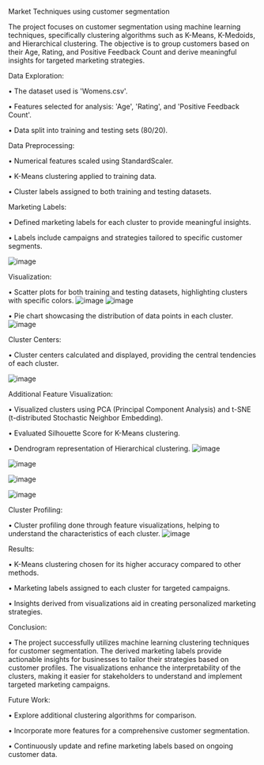 Market Techniques using customer segmentation

The project focuses on customer segmentation using machine learning techniques, specifically clustering algorithms such as K-Means, K-Medoids, and Hierarchical clustering. The objective is to group customers based on their Age, Rating, and Positive Feedback Count and derive meaningful insights for targeted marketing strategies.

Data Exploration:

•	The dataset used is 'Womens.csv'.

•	Features selected for analysis: 'Age', 'Rating', and 'Positive Feedback Count'.

•	Data split into training and testing sets (80/20).


Data Preprocessing:

•	Numerical features scaled using StandardScaler.

•	K-Means clustering applied to training data.

•	Cluster labels assigned to both training and testing datasets.


Marketing Labels:

•	Defined marketing labels for each cluster to provide meaningful insights.

•	Labels include campaigns and strategies tailored to specific customer segments.

![image](https://github.com/evapatel1654/Marketing_Techniques_Using_Customer_Segmentation/assets/133888581/3fc277ca-5b5b-4fc2-9344-6b236df87e41)
 

Visualization:

•	Scatter plots for both training and testing datasets, highlighting clusters with specific colors.
 ![image](https://github.com/evapatel1654/Marketing_Techniques_Using_Customer_Segmentation/assets/133888581/c34cfe6e-4a24-480c-9bc0-9f6366ce7050)
![image](https://github.com/evapatel1654/Marketing_Techniques_Using_Customer_Segmentation/assets/133888581/310f3187-35df-493f-af22-e795b846e0c4)

 
•	Pie chart showcasing the distribution of data points in each cluster.
![image](https://github.com/evapatel1654/Marketing_Techniques_Using_Customer_Segmentation/assets/133888581/f230c4ab-c33f-47a7-9c73-e35a8051c12b)

 
Cluster Centers:

•	Cluster centers calculated and displayed, providing the central tendencies of each cluster.

![image](https://github.com/evapatel1654/Marketing_Techniques_Using_Customer_Segmentation/assets/133888581/7dc1aed8-19f0-4c98-a9ee-078e86f1ea2d)

 
Additional Feature Visualization:

•	Visualized clusters using PCA (Principal Component Analysis) and t-SNE (t-distributed Stochastic Neighbor Embedding).

•	Evaluated Silhouette Score for K-Means clustering.

•	Dendrogram representation of Hierarchical clustering.
![image](https://github.com/evapatel1654/Marketing_Techniques_Using_Customer_Segmentation/assets/133888581/201613a7-9157-41f1-9c69-29fcc8636044)


![image](https://github.com/evapatel1654/Marketing_Techniques_Using_Customer_Segmentation/assets/133888581/9ca616a7-e2f3-4840-b5ed-56940d64f6f3)

 ![image](https://github.com/evapatel1654/Marketing_Techniques_Using_Customer_Segmentation/assets/133888581/b37216cb-7ce4-4fb8-aaf9-9549b991c5e0)

![image](https://github.com/evapatel1654/Marketing_Techniques_Using_Customer_Segmentation/assets/133888581/fe5ee26f-86cb-4fbc-a053-df5b338ddc8f)

 
Cluster Profiling:

•	Cluster profiling done through feature visualizations, helping to understand the characteristics of each cluster.
 ![image](https://github.com/evapatel1654/Marketing_Techniques_Using_Customer_Segmentation/assets/133888581/77bf8288-d768-42a2-bfe7-465af15a4508)


Results:

•	K-Means clustering chosen for its higher accuracy compared to other methods.

•	Marketing labels assigned to each cluster for targeted campaigns.

•	Insights derived from visualizations aid in creating personalized marketing strategies.

Conclusion:

•	The project successfully utilizes machine learning clustering techniques for customer segmentation. The derived marketing labels provide actionable insights for businesses to tailor their strategies based on customer profiles. The visualizations enhance the interpretability of the clusters, making it easier for stakeholders to understand and implement targeted marketing campaigns.

Future Work:

•	Explore additional clustering algorithms for comparison.

•	Incorporate more features for a comprehensive customer segmentation.

•	Continuously update and refine marketing labels based on ongoing customer data.
